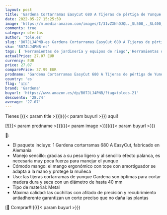 ```yaml
---
layout: post
title: 'Gardena Cortarramas EasyCut 680 A Tijeras de pértiga de Yunque para Cortar Madera Dura y Seca  Recubrimiento Antiadherente  Mango ErgoTec Negro/Plateado/Turquesa'
date: 2022-05-27 15:25:59
image: 'https://m.media-amazon.com/images/I/31vZXhhDJQL._SL500_._SL400_.jpg'
comments: true
category: ofertas
author: 'tole.es'
slug: 'B07JLJ4PNB-es Gardena Cortarramas EasyCut 680 A Tijeras de pértiga de...'
sku: 'B07JLJ4PNB-es'
tags: [ 'Herramientas de jardinería y equipos de riego','Herramientas de mano para jardinería','Jardín','Tijeras de poda de dos manos para jardinería','gardena','tijeras','🇪🇸', ]
actualPrice: 27.07 EUR
currency: EUR
price: 27.07
comparePrice: 37.99 EUR
prodname: 'Gardena Cortarramas EasyCut 680 A Tijeras de pértiga de Yunque para Cortar Madera Dura y Seca  Recubrimiento Antiadherente  Mango ErgoTec Negro/Plateado/Turquesa'
country: 'es'
flag: '🇪🇸'
brand: 'Gardena'
buyurl: 'https://www.amazon.es/dp/B07JLJ4PNB/?tag=tolees-21'
descuento: '28.74'
average: '27.07'
---
```


Tienes [{{< param title >}}]({{< param buyurl >}}) aqui!

[![{{< param prodname >}}]({{< param image >}})]({{< param buyurl >}})

🔎:

- El paquete incluye: 1 Gardena cortarramas 680 A EasyCut, fabricado en Alemania
- Manejo sencillo: gracias a su peso ligero y al sencillo efecto palanca, es necesaria muy poca fuerza para manejar el yunque
- Cómodo mango: el mango ergonómico con tope con amortiguador se adapta a la mano y protege la muñeca
- Uso: las tijeras cortarramas de yunque Gardena son óptimas para cortar madera dura y seca con un diámetro de hasta 40 mm
- Tipo de material: Metal
- Máxima calidad: las cuchillas con afilado de precisión y recubrimiento antiadherente garantizan un corte preciso que no daña las plantas

[🛒 Comprar!!!]({{< param buyurl >}})
